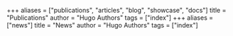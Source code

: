 +++
aliases = ["publications", "articles", "blog", "showcase", "docs"]
title = "Publications"
author = "Hugo Authors"
tags = ["index"]
+++
aliases = ["news"]
title = "News"
author = "Hugo Authors"
tags = ["index"] 